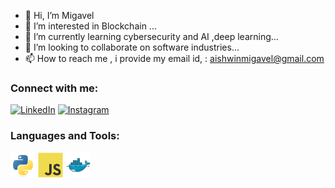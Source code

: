 - 👋 Hi, I’m Migavel
- 👀 I’m interested in Blockchain ...
- 🌱 I’m currently learning cybersecurity and AI ,deep learning...
- 💞️ I’m looking to collaborate on software industries...
- 📫 How to reach me , i provide my email id, : aishwinmigavel@gmail.com

### Connect with me:
[![LinkedIn](https://img.shields.io/badge/LinkedIn-blue?logo=linkedin)](https://www.linkedin.com/in/migavel-d-8aab08257/)
[![Instagram](https://img.shields.io/badge/Instagram-pink?logo=instagram)](https://www.instagram.com/yourprofile)



### Languages and Tools:
<p align="left">
  <img src="https://raw.githubusercontent.com/devicons/devicon/master/icons/python/python-original.svg" alt="Python" width="40" height="40"/>
  <img src="https://raw.githubusercontent.com/devicons/devicon/master/icons/javascript/javascript-original.svg" alt="JavaScript" width="40" height="40"/>
  <img src="https://raw.githubusercontent.com/devicons/devicon/master/icons/docker/docker-original.svg" alt="Docker" width="40" height="40"/>
  <!-- Add more icons as needed -->
</p>


<!---
migavel508/migavel508 is a ✨ special ✨ repository because its `README.md` (this file) appears on your GitHub profile.
You can click the Preview link to take a look at your changes.
--->
